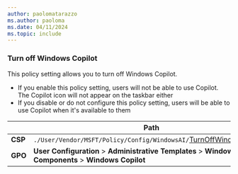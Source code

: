 ```yaml
---
author: paolomatarazzo
ms.author: paoloma
ms.date: 04/11/2024
ms.topic: include
---
```


### Turn off Windows Copilot

This policy setting allows you to turn off Windows Copilot.

- If you enable this policy setting, users will not be able to use Copilot. The Copilot icon will not appear on the taskbar either
- If you disable or do not configure this policy setting, users will be able to use Copilot when it's available to them

|  | Path |
|--|--|
| **CSP** | `./User/Vendor/MSFT/Policy/Config/WindowsAI/`[TurnOffWindowsCopilot](/windows/client-management/mdm/policy-csp-windowsai#turnoffwindowscopilot) |
| **GPO** | **User Configuration** > **Administrative Templates** > **Windows Components** > **Windows Copilot** |
